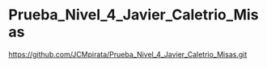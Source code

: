 # Prueba_Nivel_4_Javier_Caletrio_Misas
https://github.com/JCMpirata/Prueba_Nivel_4_Javier_Caletrio_Misas.git
